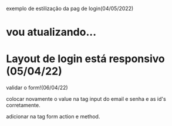 exemplo de estilização da pag de login(04/05/2022)

vou atualizando...
===========================

Layout de login está responsivo (05/04/22)
===================================
validar o form!(06/04/22)

 colocar novamente o value na tag input do email e senha  e as id's corretamente.
 
 adicionar na tag form action e method.


